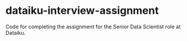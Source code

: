 # dataiku-interview-assignment
Code for completing the assignment for the Senior Data Scientist role at Dataiku.
